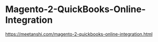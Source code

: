 # Magento-2-QuickBooks-Online-Integration
https://meetanshi.com/magento-2-quickbooks-online-integration.html
